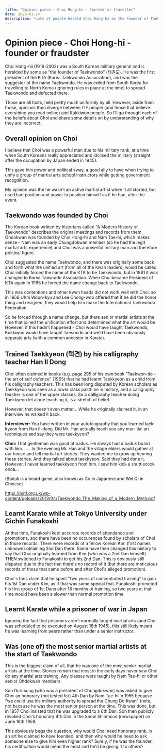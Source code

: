```yaml
---
title: "Opinion piece - Choi Hong-hi - founder or fraudster"
date: 2023-01-24
description: "Lots of people herald Choi Hong-hi as the founder of Taekwondo and everything else is a fake immitation, but the facts often don't stack up that way. Let's address some of the myths surrounding him"
---
```


# Opinion piece - Choi Hong-hi - founder or fraudster

Choi Hong-hii (1918-2002) was a South Korean military general and is heralded by some as "the founder of Taekwondo" (태권도). He was the first president of the KTA (Korea Taekwondo Association), and was the suggester of the name Taekwondo. He was exiled from South Korea for travelling to North Korea (ignoring rules in place at the time) to spread Taekwondo and defected there.

Those are all facts, held pretty much uniformly by all. However, aside from those, opinions then diverge between ITF people (and those that believe everything you read online) and Kukkiwon people. So I'll go through each of the beliefs about Choi and share some details on by understanding of why they are incorrect.


## Overall opinion on Choi

I believe that Choi was a powerful man due to his military rank, at a time when South Koreans really appreciated and idolised the military (straight after the occupation by Japan ended in 1945).

This gave him power and political sway, a good ally to have when trying to unify a group of martial arts school instructors while getting government recognition.

My opinion was the he wasn't an active martial artist when it all started, but used had position and power to position himself as if he had, after the event.



## Taekwondo was founded by Choi

The Korean book written by historians called "A Modern History of Taekwondo" describes the original meetings and records from them. Ohdokwan was founded by Choi Hong-hi and Nam Tae-hi, which makes sense - Nam was an early Chungdokwan member (so he had the legit martial arts experience) and Choi was a powerful military man and therefore political figure.

Choi suggested the name Taekwondo, and there was originally some back and forth what the unified art (from all of the Kwan leaders) would be called. Choi initially forced the name of the KTA to be Taekwondo, but in 1961 it was changed to Korea Taesoodo Association. When Choi became President of KTA again in 1965 he forced the name change back to Taekwondo.

This was contentions and other kwan heads did not work well with Choi, so in 1966 Uhm Woon-kyu and Lee Chong-woo offered that if he did the honor thing and resigned, they would help him make the International Taekwondo Federation.

So he forced through a name change, but there senior martial artists at the time that joined the unification effort and determined what the art would be. However, if this hadn't happened - Choi would have taught Taekwondo, Kukkiwon would have taught Taesoodo and we'd have been obviously separate arts (with a common ancestor in Karate).



## Trained Taekkyeon (택견) by his calligraphy teacher Han Il Dong

Choi often claimed in books (e.g. page 295 of his own book "Taekwon-do - the art of self defence" (1965) that he had learnt Taekkyeon as a child from his calligraphy teachers. This has been long disputed by Korean scholars as Taekkyeon was seen as a lower class pasttime in history, and a calligraphy teacher is one of the upper classes. So a calligraphy teacher doing Taekkyeon let alone teaching it, is a stretch of belief.

However, that doesn't even matter... While he originally claimed it, in an interview he walked it back.

**Interviewer:** You have written in your autobiography that you learned taek- kyeon from Han Il-dong. Did Mr. Han actually teach you any mar- tial art techniques and say they were taekkyeon?

**Choi:** That gentleman was good at baduk. He always had a baduk board with him. . . . In the evening Mr. Han and the village elders would gather at our house and tell martial art stories. They wanted me to grow up hearing these stories. And they talked about taekkyeon. Said they had done it. However, I never learned taekkyeon from him. I saw him kick a shuttlecock once...

(Baduk is a board game, also known as Go in Japanese and Wei Qi in Chinese)

https://bstf.org.uk/wp-content/uploads/2018/04/Taekwondo_The_Making_of_a_Modern_Myth.pdf



## Learnt Karate while at Tokyo University under Gichin Funakoshi

At that time, Funakoshi kept accurate records of attendance and promotions, and there have been no occurences found by scholars of Choi in those records. There were records of a fellow Korean Kim (first names unknown) obtaining 2nd Dan there. Some have then changed this history to say that Choi originally learned from Kim (who was a 2nd Dan himself) THEN switched to Funakoshi to get his 2nd Dan. This is obviously still disputed due to the fact that there's no record of it (but there are meticulous records of those that came before and after Choi's alleged promotion).

Choi's fans claim that he spent "two years of concentrated training" to gain his 1st Dan under Kim, as if that was some special feat. Funakoshi promoted his first group of 1st Dans after 18 months of training, so two years at that time would have been a slower than normal promotion time.



## Learnt Karate while a prisoner of war in Japan

Ignoring the fact that prisoners aren't normally taught martial arts (and Choi was scheduled to be executed on August 18th 1945), this still likely meant he was learning from peers rather than under a senior instructor.



## Was (one of) the most senior martial artists at the start of Taekwondo

This is the biggest claim of all, that he was one of the most senior martial artists at the time. Stories remain that most in the early days never saw Choi do any martial arts training. Any classes were taught by Nam Tae-hi or other senior Ohdokwan members. 

Son Duk-sung (who was a president of Chungdokwan) was asked to give Choi an honorary (not tested for) 4th Dan by Nam Tae-hi in 1955 because "we could use his military authority to spread the Chung Do Kwan" (note, not because he was the most senior person at the time. This was done, but in 1957 Choi insisted that he was upgraded to a 6th Dan. Son then publicly revoked Choi's honorary 4th Dan in the Seoul Shinmoon (newspaper) on June 16th 1959.

This obviously begs the question, why would Choi need honorary rank, in an art he claimed to have founded, and then why would he need to ask someone else to give him even higher rank? Surely, if he was the founder, his certification would mean the most and he'd be giving it to others?

